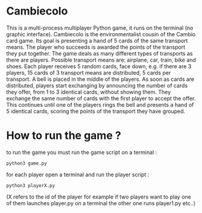 # Cambiecolo 
This is a multi-process multiplayer Python game, it runs on the terminal (no graphic interface).
Cambiecolo is the environmentalist cousin of the Cambio card game. Its goal is presenting a hand of 5
cards of the same transport means. The player who succeeds is awarded the points of the transport they
put together. The game deals as many different types of transports as there are players. Possible transport
means are: airplane, car, train, bike and shoes. Each player receives 5 random cards, face down, e.g. if there
are 3 players, 15 cards of 3 transport means are distributed, 5 cards per transport. A bell is placed in the
middle of the players. As soon as cards are distributed, players start exchanging by announcing the
number of cards they offer, from 1 to 3 identical cards, without showing them. They exchange the same
number of cards with the first player to accept the offer. This continues until one of the players rings the
bell and presents a hand of 5 identical cards, scoring the points of the transport they have grouped.
# How to run the game ?
to run the game you must run the game script on a terminal :


    python3 game.py

  
for each player open a terminal and run the player script :
  

    python3 playerX.py

(X refers to the id of the player for example if two players want to play one of them launches player.py on a terminal the other one runs player1.py etc..)
